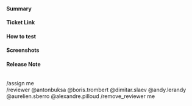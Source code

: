 #### Summary
<!--
A description of what this merge request does.
-->

#### Ticket Link
<!--
If this merge request addresses a redmine ticket, please link it here
-->

#### How to test
<!--
Add here steps to replicate/test the issue/bug/feature. 

Or simply add "See related Ticket"
-->

#### Screenshots
<!--
If the MR includes UI changes, include screenshots/GIFs.

For an easier comparison of UI changes a table (template below) can be used.

|  before  |  after  |
|----|----|
| <insert before screenshot here> | <insert after screenshot here> |

-->

#### Release Note
<!--
Add a release note for each of the following conditions:

* Config changes (additions, deletions, updates)
* API additions—new endpoint, new response fields, or newly accepted request parameters
* Database changes (any)
* Websocket additions or changes
* Anything noteworthy to a Mattermost instance administrator (err on the side of over-communicating)
* New features and improvements, including behavioural changes, UI changes and CLI changes
* Bug fixes and fixes of previous known issues
* Deprecation warnings, breaking changes, or compatibility notes

If no release notes are required write NONE. Use past-tense. Newlines are stripped.

Examples:

```
Added new API endpoints POST /api/v4/foo, GET api/v4/foo, and GET api/v4/foo/:foo_id.
```

```
Added a new config setting ServiceSettings.FooBar. Added a new column Foo to the Users table.
```

```
NONE
```
-->
```release-note

```

/assign me  
/reviewer @antonbuksa @boris.trombert @dimitar.slaev @andy.lerandy @aurelien.sberro @alexandre.pilloud
/remove_reviewer me  
